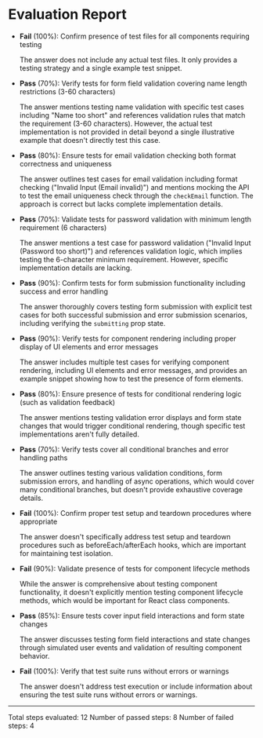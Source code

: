 # Evaluation Report

- **Fail** (100%): Confirm presence of test files for all components requiring testing

    The answer does not include any actual test files. It only provides a testing strategy and a single example test snippet.

- **Pass** (70%): Verify tests for form field validation covering name length restrictions (3-60 characters)

    The answer mentions testing name validation with specific test cases including "Name too short" and references validation rules that match the requirement (3-60 characters). However, the actual test implementation is not provided in detail beyond a single illustrative example that doesn't directly test this case.

- **Pass** (80%): Ensure tests for email validation checking both format correctness and uniqueness

    The answer outlines test cases for email validation including format checking ("Invalid Input (Email invalid)") and mentions mocking the API to test the email uniqueness check through the `checkEmail` function. The approach is correct but lacks complete implementation details.

- **Pass** (70%): Validate tests for password validation with minimum length requirement (6 characters)

    The answer mentions a test case for password validation ("Invalid Input (Password too short)") and references validation logic, which implies testing the 6-character minimum requirement. However, specific implementation details are lacking.

- **Pass** (90%): Confirm tests for form submission functionality including success and error handling

    The answer thoroughly covers testing form submission with explicit test cases for both successful submission and error submission scenarios, including verifying the `submitting` prop state.

- **Pass** (90%): Verify tests for component rendering including proper display of UI elements and error messages

    The answer includes multiple test cases for verifying component rendering, including UI elements and error messages, and provides an example snippet showing how to test the presence of form elements.

- **Pass** (80%): Ensure presence of tests for conditional rendering logic (such as validation feedback)

    The answer mentions testing validation error displays and form state changes that would trigger conditional rendering, though specific test implementations aren't fully detailed.

- **Pass** (70%): Verify tests cover all conditional branches and error handling paths

    The answer outlines testing various validation conditions, form submission errors, and handling of async operations, which would cover many conditional branches, but doesn't provide exhaustive coverage details.

- **Fail** (100%): Confirm proper test setup and teardown procedures where appropriate

    The answer doesn't specifically address test setup and teardown procedures such as beforeEach/afterEach hooks, which are important for maintaining test isolation.

- **Fail** (90%): Validate presence of tests for component lifecycle methods

    While the answer is comprehensive about testing component functionality, it doesn't explicitly mention testing component lifecycle methods, which would be important for React class components.

- **Pass** (85%): Ensure tests cover input field interactions and form state changes

    The answer discusses testing form field interactions and state changes through simulated user events and validation of resulting component behavior.

- **Fail** (100%): Verify that test suite runs without errors or warnings

    The answer doesn't address test execution or include information about ensuring the test suite runs without errors or warnings.

---

Total steps evaluated: 12
Number of passed steps: 8
Number of failed steps: 4
